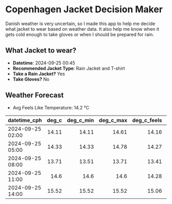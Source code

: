 
# Copenhagen Jacket Decision Maker

Danish weather is very uncertain, so I made this app to help me decide what jacket to wear based on weather data. 
It also help me know when it gets cold enough to take gloves or when I should be prepared for rain.

## What Jacket to wear?

- **Datetime**: 2024-09-25 00:45
- **Recommended Jacket Type**: Rain Jacket and T-shirt
- **Take a Rain Jacket?** Yes
- **Take Gloves?** No

## Weather Forecast
- Avg Feels Like Temperature: 14.2 °C

| datetime_cph     |   deg_c |   deg_c_min |   deg_c_max |   deg_c_feels | weather   | wind   | rain   |
|:-----------------|--------:|------------:|------------:|--------------:|:----------|:-------|:-------|
| 2024-09-25 02:00 |   14.11 |       14.11 |       14.61 |         14.16 | Rain      | High   | Low    |
| 2024-09-25 05:00 |   14.33 |       14.33 |       14.78 |         14.27 | Rain      | High   | Low    |
| 2024-09-25 08:00 |   13.71 |       13.51 |       13.71 |         13.41 | Clouds    | High   | None   |
| 2024-09-25 11:00 |   14.6  |       14.6  |       14.6  |         14.28 | Rain      | High   | Low    |
| 2024-09-25 14:00 |   15.52 |       15.52 |       15.52 |         15.06 | Rain      | High   | Low    |
        